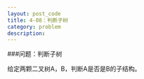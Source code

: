 ```yaml
---
layout: post_code
title: 4-08：判断子树
category: problem
description: 
---
```


###问题：判断子树

给定两颗二叉树A，B，判断A是否是B的子结构。


